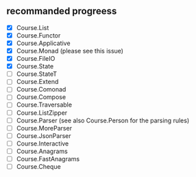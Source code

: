 ## recommanded progreess
- [x] Course.List
- [x] Course.Functor
- [x] Course.Applicative
- [x] Course.Monad (please see this issue)
- [x] Course.FileIO
- [x] Course.State
- [ ] Course.StateT
- [ ] Course.Extend
- [ ] Course.Comonad
- [ ] Course.Compose
- [ ] Course.Traversable
- [ ] Course.ListZipper
- [ ] Course.Parser (see also Course.Person for the parsing rules)
- [ ] Course.MoreParser
- [ ] Course.JsonParser
- [ ] Course.Interactive
- [ ] Course.Anagrams
- [ ] Course.FastAnagrams
- [ ] Course.Cheque
